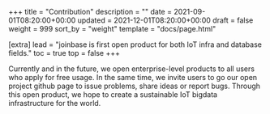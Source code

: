 +++
title = "Contribution"
description = ""
date = 2021-09-01T08:20:00+00:00
updated = 2021-12-01T08:20:00+00:00
draft = false
weight = 999
sort_by = "weight"
template = "docs/page.html"

[extra]
lead = "joinbase is first open product for both IoT infra and database fields."
toc = true
top = false
+++

Currently and in the future, we open enterprise-level products to all users who apply for free usage. In the same time, we invite users to go our open project github page to issue problems, share ideas or report bugs. Through this open product, we hope to create a sustainable IoT bigdata infrastructure for the world.
